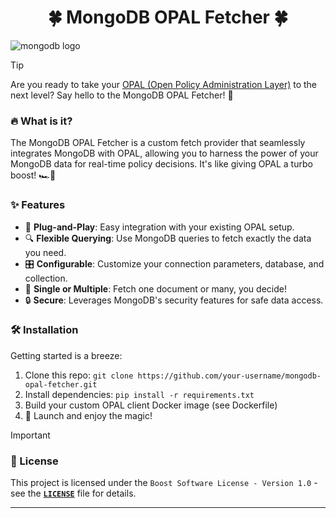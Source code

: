 <p align="center">
    <h1 align="center">🍀 MongoDB OPAL Fetcher 🍀</h1>
    <img src="https://images.contentstack.io/v3/assets/blt7151619cb9560896/blta30d0168850404a8/65fda6758f44440029c3a12a/la1a1agcxt7ppntea-logo-marks.svg" alt="mongodb logo" />
</p>

> [!TIP]
> Are you ready to take your [OPAL (Open Policy Administration Layer)](https://www.opal.ac/) to the next level? Say hello to the MongoDB OPAL Fetcher! 🎉

### 🔥 What is it?

The MongoDB OPAL Fetcher is a custom fetch provider that seamlessly integrates MongoDB with OPAL, allowing you to harness the power of your MongoDB data for real-time policy decisions. It's like giving OPAL a turbo boost! 🏎️💨

### ✨ Features

- 🔌 **Plug-and-Play**: Easy integration with your existing OPAL setup.
- 🔍 **Flexible Querying**: Use MongoDB queries to fetch exactly the data you need.
- 🎛️ **Configurable**: Customize your connection parameters, database, and collection.
- 💎 **Single or Multiple**: Fetch one document or many, you decide!
- 🔒 **Secure**: Leverages MongoDB's security features for safe data access.

### 🛠️ Installation

Getting started is a breeze:

1. Clone this repo: `git clone https://github.com/your-username/mongodb-opal-fetcher.git`
2. Install dependencies: `pip install -r requirements.txt`
3. Build your custom OPAL client Docker image (see Dockerfile)
4. 🚀 Launch and enjoy the magic!

> [!IMPORTANT]
>
> ### 📜 License
>
> This project is licensed under the `Boost Software License - Version 1.0` - see the [**`LICENSE`**](LICENSE) file for details.

---
